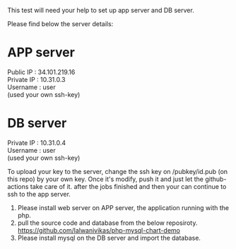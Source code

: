 This test will need your help to set up app server and DB server. 

Please find below the server details:

APP server
==========

Public IP : 34.101.219.16 <br />
Private IP : 10.31.0.3 <br />
Username : user <br />
(used your own ssh-key) <br />

DB server
=========

Private IP : 10.31.0.4 <br />
Username : user <br />
(used your own ssh-key) <br />

To upload your key to the server, change the ssh key on /pubkey/id.pub (on this repo) by your own key. Once it's modify, push it and just let the github-actions take care of it. after the jobs finished and then your can continue to ssh to the app server.

1. Please install web server on APP server, the application running with the php.
2. pull the source code and database from the below reposiroty. <br />
https://github.com/lalwanivikas/php-mysql-chart-demo <br />
2. Please install mysql on the DB server and import the database.